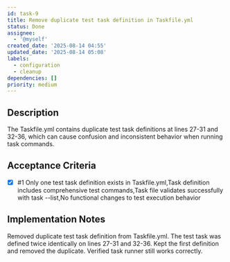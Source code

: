```yaml
---
id: task-9
title: Remove duplicate test task definition in Taskfile.yml
status: Done
assignee:
  - '@myself'
created_date: '2025-08-14 04:55'
updated_date: '2025-08-14 05:08'
labels:
  - configuration
  - cleanup
dependencies: []
priority: medium
---
```


## Description

The Taskfile.yml contains duplicate test task definitions at lines 27-31 and 32-36, which can cause confusion and inconsistent behavior when running task commands.

## Acceptance Criteria
<!-- AC:BEGIN -->
- [x] #1 Only one test task definition exists in Taskfile.yml,Task definition includes comprehensive test commands,Task file validates successfully with task --list,No functional changes to test execution behavior
<!-- AC:END -->

## Implementation Notes

Removed duplicate test task definition from Taskfile.yml. The test task was defined twice identically on lines 27-31 and 32-36. Kept the first definition and removed the duplicate. Verified task runner still works correctly.
